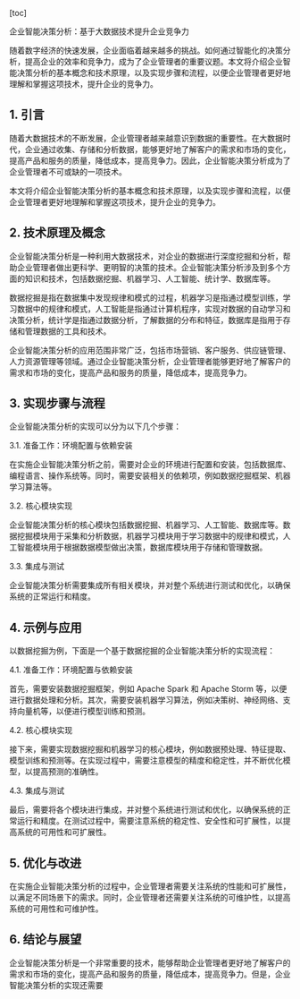 
[toc]                    
                
                
企业智能决策分析：基于大数据技术提升企业竞争力

随着数字经济的快速发展，企业面临着越来越多的挑战。如何通过智能化的决策分析，提高企业的效率和竞争力，成为了企业管理者的重要议题。本文将介绍企业智能决策分析的基本概念和技术原理，以及实现步骤和流程，以便企业管理者更好地理解和掌握这项技术，提升企业的竞争力。

## 1. 引言

随着大数据技术的不断发展，企业管理者越来越意识到数据的重要性。在大数据时代，企业通过收集、存储和分析数据，能够更好地了解客户的需求和市场的变化，提高产品和服务的质量，降低成本，提高竞争力。因此，企业智能决策分析成为了企业管理者不可或缺的一项技术。

本文将介绍企业智能决策分析的基本概念和技术原理，以及实现步骤和流程，以便企业管理者更好地理解和掌握这项技术，提升企业的竞争力。

## 2. 技术原理及概念

企业智能决策分析是一种利用大数据技术，对企业的数据进行深度挖掘和分析，帮助企业管理者做出更科学、更明智的决策的技术。企业智能决策分析涉及到多个方面的知识和技术，包括数据挖掘、机器学习、人工智能、统计学、数据库等。

数据挖掘是指在数据集中发现规律和模式的过程，机器学习是指通过模型训练，学习数据中的规律和模式，人工智能是指通过计算机程序，实现对数据的自动学习和决策分析，统计学是指通过数据分析，了解数据的分布和特征，数据库是指用于存储和管理数据的工具和技术。

企业智能决策分析的应用范围非常广泛，包括市场营销、客户服务、供应链管理、人力资源管理等领域。通过企业智能决策分析，企业管理者能够更好地了解客户的需求和市场的变化，提高产品和服务的质量，降低成本，提高竞争力。

## 3. 实现步骤与流程

企业智能决策分析的实现可以分为以下几个步骤：

3.1. 准备工作：环境配置与依赖安装

在实施企业智能决策分析之前，需要对企业的环境进行配置和安装，包括数据库、编程语言、操作系统等。同时，需要安装相关的依赖项，例如数据挖掘框架、机器学习算法等。

3.2. 核心模块实现

企业智能决策分析的核心模块包括数据挖掘、机器学习、人工智能、数据库等。数据挖掘模块用于采集和分析数据，机器学习模块用于学习数据中的规律和模式，人工智能模块用于根据数据模型做出决策，数据库模块用于存储和管理数据。

3.3. 集成与测试

企业智能决策分析需要集成所有相关模块，并对整个系统进行测试和优化，以确保系统的正常运行和精度。

## 4. 示例与应用

以数据挖掘为例，下面是一个基于数据挖掘的企业智能决策分析的实现流程：

4.1. 准备工作：环境配置与依赖安装

首先，需要安装数据挖掘框架，例如 Apache Spark 和 Apache Storm 等，以便进行数据处理和分析。其次，需要安装机器学习算法，例如决策树、神经网络、支持向量机等，以便进行模型训练和预测。

4.2. 核心模块实现

接下来，需要实现数据挖掘和机器学习的核心模块，例如数据预处理、特征提取、模型训练和预测等。在实现过程中，需要注意模型的精度和稳定性，并不断优化模型，以提高预测的准确性。

4.3. 集成与测试

最后，需要将各个模块进行集成，并对整个系统进行测试和优化，以确保系统的正常运行和精度。在测试过程中，需要注意系统的稳定性、安全性和可扩展性，以提高系统的可用性和可扩展性。

## 5. 优化与改进

在实施企业智能决策分析的过程中，企业管理者需要关注系统的性能和可扩展性，以满足不同场景下的需求。同时，企业管理者还需要关注系统的可维护性，以提高系统的可用性和可维护性。

## 6. 结论与展望

企业智能决策分析是一个非常重要的技术，能够帮助企业管理者更好地了解客户的需求和市场的变化，提高产品和服务的质量，降低成本，提高竞争力。但是，企业智能决策分析的实现还需要

